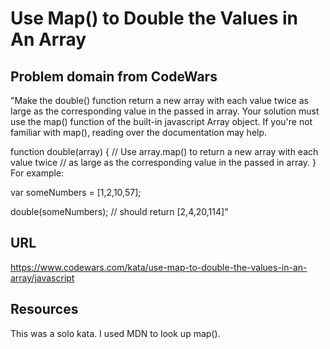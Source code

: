 # Use Map() to Double the Values in An Array

## Problem domain from CodeWars
"Make the double() function return a new array with each value twice as large as the corresponding value in the passed in array. Your solution must use the map() function of the built-in javascript Array object. If you're not familiar with map(), reading over the documentation may help.

function double(array) {
    // Use array.map() to return a new array with each value twice
    // as large as the corresponding value in the passed in array.
}
For example:

var someNumbers = [1,2,10,57];

double(someNumbers); // should return [2,4,20,114]"

## URL
https://www.codewars.com/kata/use-map-to-double-the-values-in-an-array/javascript

## Resources
This was a solo kata. I used MDN to look up map().